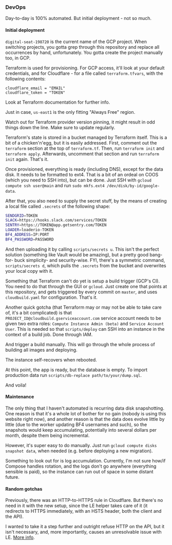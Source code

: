 ### DevOps

Day-to-day is 100% automated. But initial deployment - not so much.

#### Initial deployment

`digital-seat-198720` is the current name of the GCP project. When switching
projects, you gotta grep through this repository and replace all occurrences by
hand, unfortunately. You gotta create the project manually too, in GCP.

Terraform is used for provisioning. For GCP access, it'll look at your default
credentials, and for Cloudflare - for a file called `terraform.tfvars`, with
the following contents:

```hcl
cloudflare_email = "EMAIL"
cloudflare_token = "TOKEN"
```

Look at Terraform documentation for further info.

Just in case, `us-east1` is the only fitting "Always Free" region.

Watch out for Terraform provider version pinning, it might result in odd things
down the line. Make sure to update regularly.

Terraform's state is stored in a bucket managed by Terraform itself. This is a
bit of a chicken'n'egg, but it is easily addressed. First, comment out the
`terraform` section at the top of `terraform.tf`. Then, run `terraform init`
and `terraform apply`. Afterwards, uncomment that section and run `terraform
init` again. That's it.

Once provisioned, everything is ready (including DNS), except for the data
disk. It needs to be formatted to ext4. That is a bit of an ordeal on COOS
(which you need to SSH into), but can be done. Just SSH with `gcloud compute
ssh user@main` and run `sudo mkfs.ext4 /dev/disk/by-id/google-data`.

After that, you also need to supply the secret stuff, by the means of creating
a local file called `.secrets` of the following shape:

```bash
SENDGRID=TOKEN
SLACK=https://hooks.slack.com/services/TOKEN
SENTRY=https://TOKEN@app.getsentry.com/TOKEN
LOADER=loaderio-TOKEN
BF4_ADDRESS=IP:PORT
BF4_PASSWORD=PASSWORD
```

And then uploading it by calling `scripts/secrets u`. This isn't the perfect
solution (something like Vault would be amazing), but a pretty good bang-for-
buck simplicity- and security-wise. FYI, there's a symmetric command,
`scripts/secrets d`, which pulls the `.secrets` from the bucket and overwrites
your local copy with it.

Something that Terraform can't do yet is setup a build trigger (GCP's CI). You
need to do that through the GUI or `gcloud`. Just create one that points at
this repository, and gets triggered by every commit on `master`, and uses
`cloudbuild.yaml` for configuration. That's it.

Another quick gotcha (that Terraform may or may not be able to take care of,
it's a bit complicated) is that `PROJECT_ID@cloudbuild.gserviceaccount.com`
service account needs to be given two extra roles: `Compute Instance Admin
(beta)` and `Service Account User`. This is needed so that `scripts/deploy` can
SSH into an instance in the context of a build job. Done through IAM.

And trigger a build manually. This will go through the whole process of
building all images and deploying.

The instance self-recovers when rebooted.

At this point, the app is ready, but the database is empty. To import
production data run `scripts/db-replace path/to/your/dump.sql`.

And voila!

#### Maintenance

The only thing that I haven't automated is recurring data disk snapshotting.
One reason is that it's a whole lot of bother for no gain (nobody is using this
website right now), and another reason is that the data does evolve little by
little (due to the worker updating BF4 usernames and such), so the snapshots
would keep accumulating, potentially into several dollars per month, despite
them being incremental.

However, it's super easy to do manually. Just run `gcloud compute disks
snapshot data`, when needed (e.g. before deploying a new migration).

Something to look out for is log accumulation. Currently, I'm not sure how/if
Compose handles rotation, and the logs don't go anywhere (everything sensible
is paid), so the instance can run out of space in some distant future.

#### Random gotchas

Previously, there was an HTTP-to-HTTPS rule in Cloudflare. But there's no need
in it with the new setup, since the LE helper takes care of it (it redirects to
HTTPS immediately, with an HSTS header, both the client and the API).

I wanted to take it a step further and outright refuse HTTP on the API, but it
isn't necessary, and, more importantly, causes an unresolvable issue with LE.
[More
info](https://github.com/JrCs/docker-letsencrypt-nginx-proxy-companion/issues/290).
